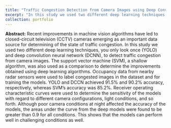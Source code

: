 ```yaml
---
title: "Traffic Congestion Detection from Camera Images using Deep Convolution Neural Networks"
excerpt: "In this study we used two different deep learning techniques, you only look once (YOLO) and deep convolution neural network (DCNN), and a shallow algorithm, support vector machine (SVM), to detect traffic congestion from camera images. YOLO and DCCN achieved 91.5% and 90.2% accuracy, respectively, whereas SVM’s accuracy was 85.2%. <br/><img src='/images/cple-image.png'>"
collection: portfolio
---
```


**Abstract:** Recent improvements in machine vision algorithms have led to closed-circuit television (CCTV) cameras emerging as an important data source for determining of the state of traffic congestion. In this study we used two different deep learning techniques, you only look once (YOLO) and deep convolution neural network (DCNN), to detect traffic congestion from camera images. The support vector machine (SVM), a shallow algorithm, was also used as a comparison to determine the improvements obtained using deep learning algorithms. Occupancy data from nearby radar sensors were used to label congested images in the dataset and for training the models. YOLO and DCCN achieved 91.5% and 90.2% accuracy, respectively, whereas SVM’s accuracy was 85.2%. Receiver operating characteristic curves were used to determine the sensitivity of the models with regard to different camera configurations, light conditions, and so forth. Although poor camera conditions at night affected the accuracy of the models, the areas under the curve from the deep models were found to be greater than 0.9 for all conditions. This shows that the models can perform well in challenging conditions as well.
